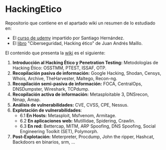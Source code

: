# HackingEtico


Repositorio que contiene en el apartado wiki un resumen de lo estudiado en:
- El [curso de udemy](https://www.udemy.com/course/curso-completo-de-hacking-etico-y-ciberseguridad/) impartido por Santiago Hernández.
- El [libro](https://www.ra-ma.es/libro/ifcd072po-ciberseguridad-hacking-etico_107341/) "Ciberseguridad, Hacking ético" de Juan Andrés Maíllo.


El contenido que presenta la [wiki](https://github.com/JaviFS97/HackingEtico/wiki) es el siguiente:
1. **Introducción al Hacking Ético y Penetration Testing:** Metodologías de Hacking Ético: OSSTMM, PTEST, ISSAF, OTP.
2. **Recopilación pasiva de información:** Google Hacking, Shodan, Censys, Whois, Archive, TheHarvester, Maltego, Recon-ng.
3. **Recopilación semi-pasiva de información:** FOCA, CentralOps, DNSDumpster, Wireshark, TCPdump.
4. **Recopilación activa de información:** Metasploitable 3, DNSrecon, Nmap, Amap.
5. **Análisis de vulnerabilidades:** CVE, CVSS, CPE, Nessus.
6. **Explotación de vulnerabilidades**:
    - 6.1 **En Hosts:** Metasploit, Msfvenom, Armitage.
    - 6.2 **En aplicaciones web:** Mutillidae, Spidering, Crawlin.
    - 6.3 **En red:** Bettercap, MITM, ARP Spoofing, DNS Spoofing, Social Engineering Toolkit (SET), Polymorph.
7. **Post-Explotación:** Meterpreter, Procdump, John the ripper, Hashcat, Backdoors en binarios, srm, ...

